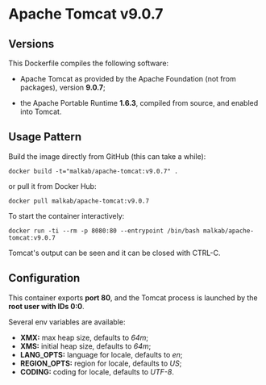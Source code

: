 Apache Tomcat v9.0.7
===

Versions
---
This Dockerfile compiles the following software:

- Apache Tomcat as provided by the Apache Foundation (not from packages), version **9.0.7**;

- the Apache Portable Runtime **1.6.3**, compiled from source, and enabled into Tomcat.


Usage Pattern
---
Build the image directly from GitHub (this can take a while):

```Shell
docker build -t="malkab/apache-tomcat:v9.0.7" .
```

or pull it from Docker Hub:

```Shell
docker pull malkab/apache-tomcat:v9.0.7
```

To start the container interactively:

```Shell
docker run -ti --rm -p 8080:80 --entrypoint /bin/bash malkab/apache-tomcat:v9.0.7
```

Tomcat's output can be seen and it can be closed with CTRL-C.


Configuration
---
This container exports **port 80**, and the Tomcat process is launched by the **root user with IDs 0:0**.

Several env variables are available:

- **XMX:** max heap size, defaults to _64m_;
- **XMS:** initial heap size, defaults to _64m_;
- **LANG_OPTS:** language for locale, defaults to _en_;
- **REGION_OPTS:** region for locale, defaults to _US_;
- **CODING:** coding for locale, defaults to _UTF-8_.
